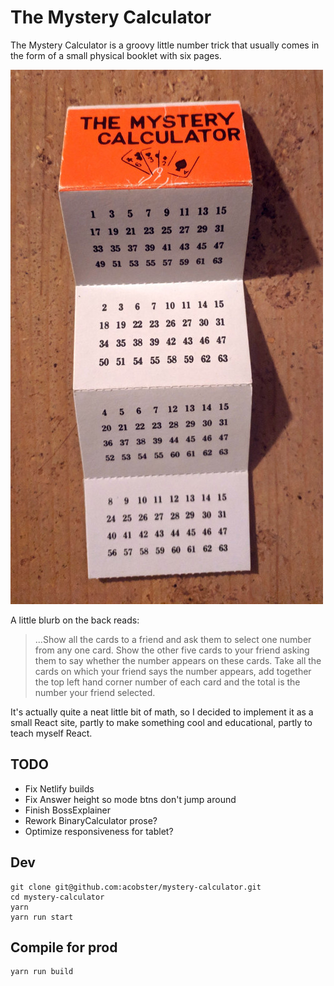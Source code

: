 # The Mystery Calculator

The Mystery Calculator is a groovy little number trick that usually comes in the form of a small physical booklet with six pages.

![My Mystery Calculator booklet](/img/booklet.jpg)

A little blurb on the back reads:

> ...Show all the cards to a friend and ask them to select one number from any one card. Show the other five cards to your friend asking them to say whether the number appears on these cards. Take all the cards on which your friend says the number appears, add together the top left hand corner number of each card and the total is the number your friend selected.

It's actually quite a neat little bit of math, so I decided to implement it as a small React site, partly to make something cool and educational, partly to teach myself React.

## TODO

* Fix Netlify builds
* Fix Answer height so mode btns don't jump around
* Finish BossExplainer
* Rework BinaryCalculator prose?
* Optimize responsiveness for tablet?

## Dev

```
git clone git@github.com:acobster/mystery-calculator.git
cd mystery-calculator
yarn
yarn run start
```

## Compile for prod

```
yarn run build
```
